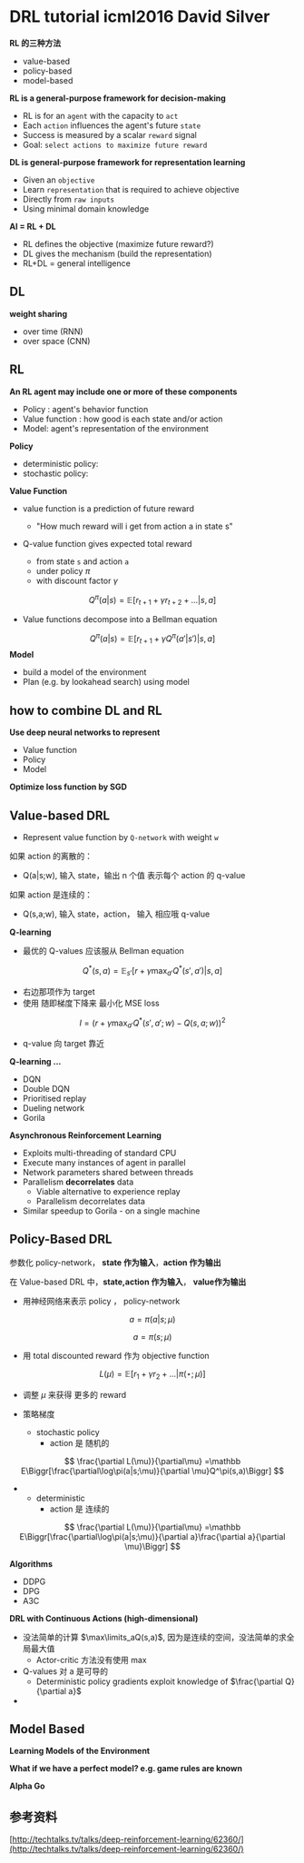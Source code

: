# DRL tutorial icml2016  David Silver

**RL 的三种方法**

* value-based
* policy-based
* model-based



**RL is a general-purpose framework for decision-making**

* RL is for an `agent` with the capacity to `act`
* Each `action` influences the agent's future `state`
* Success is measured by a scalar `reward` signal
* Goal: `select actions to maximize future reward`



**DL is general-purpose framework for representation learning**

* Given an `objective`
* Learn `representation` that is required to achieve objective
* Directly from `raw inputs`
* Using minimal domain knowledge



**AI = RL + DL**

* RL defines the objective (maximize future reward?)
* DL gives the mechanism (build the representation)
* RL+DL = general intelligence



## DL

**weight sharing**

* over time (RNN)
* over space (CNN)



## RL

**An RL agent may include one or more of these components**

* Policy : agent's behavior function
* Value function : how good is each state and/or action
* Model: agent's representation of the environment

**Policy**

* deterministic policy: 
* stochastic policy: 

**Value Function**

* value function is a prediction of future reward

  * "How much reward will i get from action a in state s"
* Q-value function gives expected total reward
  * from state `s` and action `a`
  * under policy $\pi$
  * with discount factor $\gamma$


$$
Q^{\pi}(a|s) = \mathbb E\Biggr[r_{t+1}+\gamma r_{t+2}+...\Bigr|s,a\Biggr]
$$

* Value functions decompose into a Bellman equation


$$
Q^{\pi}(a|s) = \mathbb E\Biggr[r_{t+1}+\gamma Q^\pi(a'|s')\Bigr|s,a\Biggr]
$$
**Model**

* build a model of the environment
* Plan (e.g. by lookahead search) using model



## how to combine DL and RL

**Use deep neural networks to represent**

* Value function
* Policy
* Model



**Optimize loss function by SGD**



## Value-based DRL

* Represent value function by `Q-network` with weight `w`

如果 action 的离散的：

* Q(a|s;w), 输入 state，输出 n 个值 表示每个 action 的 q-value

如果 action 是连续的：

* Q(s,a;w), 输入 state，action， 输入 相应哦 q-value



**Q-learning**

* 最优的 Q-values 应该服从 Bellman equation

$$
Q^*(s,a) = \mathbb E_{s'}\Biggr[r+\gamma \max_{a'}Q^*(s',a')\Bigr|s,a\Biggr]
$$

* 右边那项作为 target
* 使用 随即梯度下降来 最小化 MSE loss


$$
I=\Biggr(r+\gamma \max_{a'}Q^*(s',a';w)-Q(s,a;w)\Biggr)^2
$$

* q-value 向 target 靠近



**Q-learning ...**

* DQN
* Double DQN
* Prioritised replay
* Dueling network
* Gorila



**Asynchronous Reinforcement Learning**

* Exploits multi-threading of standard CPU
* Execute many instances of agent in parallel
* Network parameters shared between threads
* Parallelism **decorrelates** data
  * Viable alternative to experience replay
  * Parallelism decorrelates data
* Similar speedup to Gorila - on a single machine


## Policy-Based DRL

参数化 policy-network， **state 作为输入**，**action 作为输出**

在 Value-based DRL 中，**state,action 作为输入**， **value作为输出**

 

* 用神经网络来表示 policy ， policy-network

$$
a = \pi(a|s;\mu) 
$$

$$
a=\pi(s;\mu)
$$

* 用 total discounted reward 作为 objective function



$$
L(\mu) = \mathbb E\Biggr[r_1+\gamma r_2+...\Bigr|\pi(\star;\mu)\Biggr]
$$

* 调整 $\mu$ 来获得 更多的 reward



* 策略梯度
  * stochastic policy
    * action 是 随机的


$$
\frac{\partial L(\mu)}{\partial\mu} =\mathbb E\Biggr[\frac{\partial\log\pi(a|s;\mu)}{\partial \mu}Q^\pi(s,a)\Biggr]
$$



* 
  * deterministic
    * action 是 连续的


$$
\frac{\partial L(\mu)}{\partial\mu} =\mathbb E\Biggr[\frac{\partial\log\pi(a|s;\mu)}{\partial a}\frac{\partial a}{\partial \mu}\Biggr]
$$


**Algorithms**

* DDPG
* DPG
* A3C



**DRL with Continuous Actions (high-dimensional)**

* 没法简单的计算 $\max\limits_aQ(s,a)$, 因为是连续的空间，没法简单的求全局最大值
  * Actor-critic 方法没有使用 $\max$
* Q-values 对 a 是可导的
  * Deterministic policy gradients exploit knowledge of $\frac{\partial Q}{\partial a}$
* ​



## Model Based

**Learning Models of the Environment**

**What if we have a perfect model? e.g. game rules are known**



**Alpha Go**





## 参考资料

[http://techtalks.tv/talks/deep-reinforcement-learning/62360/](http://techtalks.tv/talks/deep-reinforcement-learning/62360/)

